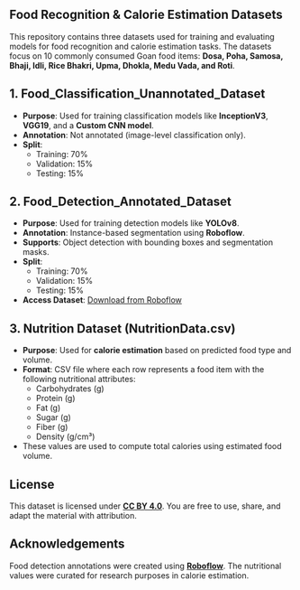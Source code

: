 ## Food Recognition & Calorie Estimation Datasets

This repository contains three datasets used for training and evaluating models for food recognition and calorie estimation tasks. The datasets focus on 10 commonly consumed Goan food items: **Dosa, Poha, Samosa, Bhaji, Idli, Rice Bhakri, Upma, Dhokla, Medu Vada, and Roti**.


##  1. Food_Classification_Unannotated_Dataset

- **Purpose**: Used for training classification models like **InceptionV3**, **VGG19**, and a **Custom CNN model**.
- **Annotation**: Not annotated (image-level classification only).
- **Split**:
  - Training: 70%
  - Validation: 15%
  - Testing: 15%


##  2. Food_Detection_Annotated_Dataset

- **Purpose**: Used for training detection models like **YOLOv8**.
- **Annotation**: Instance-based segmentation using **Roboflow**.
- **Supports**: Object detection with bounding boxes and segmentation masks.
- **Split**:
  - Training: 70%
  - Validation: 15%
  - Testing: 15%
- **Access Dataset**: [Download from Roboflow](https://app.roboflow.com/ds/f5U8U8g9ca?key=CIwpEFTqYM) 


##  3. Nutrition Dataset (NutritionData.csv)

- **Purpose**: Used for **calorie estimation** based on predicted food type and volume.
- **Format**: CSV file where each row represents a food item with the following nutritional attributes:
  - Carbohydrates (g)
  - Protein (g)
  - Fat (g)
  - Sugar (g)
  - Fiber (g)
  - Density (g/cm³)
- These values are used to compute total calories using estimated food volume.


##  License

This dataset is licensed under [**CC BY 4.0**](https://creativecommons.org/licenses/by/4.0/). You are free to use, share, and adapt the material with attribution.


##  Acknowledgements

Food detection annotations were created using [**Roboflow**](https://roboflow.com). The nutritional values were curated for research purposes in calorie estimation.



